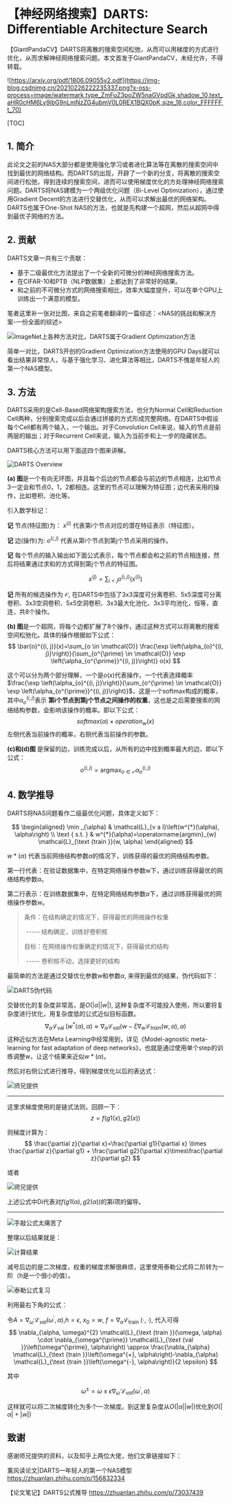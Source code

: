 # 【神经网络搜索】DARTS: Differentiable Architecture Search

【GiantPandaCV】DARTS将离散的搜索空间松弛，从而可以用梯度的方式进行优化，从而求解神经网络搜索问题。本文首发于GiantPandaCV，未经允许，不得转载。

![https://arxiv.org/pdf/1806.09055v2.pdf](https://img-blog.csdnimg.cn/20210226222235337.png?x-oss-process=image/watermark,type_ZmFuZ3poZW5naGVpdGk,shadow_10,text_aHR0cHM6Ly9ibG9nLmNzZG4ubmV0L0REX1BQX0pK,size_16,color_FFFFFF,t_70)

[TOC]

## 1. 简介

此论文之前的NAS大部分都是使用强化学习或者进化算法等在离散的搜索空间中找到最优的网络结构。而DARTS的出现，开辟了一个新的分支，将离散的搜索空间进行松弛，得到连续的搜索空间，进而可以使用梯度优化的方处理神经网络搜索问题。DARTS将NAS建模为一个两级优化问题（Bi-Level Optimization），通过使用Gradient Decent的方法进行交替优化，从而可以求解出最优的网络架构。DARTS也属于One-Shot NAS的方法，也就是先构建一个超网，然后从超网中得到最优子网络的方法。

## 2. 贡献

DARTS文章一共有三个贡献：

- 基于二级最优化方法提出了一个全新的可微分的神经网络搜索方法。
- 在CIFAR-10和PTB（NLP数据集）上都达到了非常好的结果。
- 和之前的不可微分方式的网络搜索相比，效率大幅度提升，可以在单个GPU上训练出一个满意的模型。

笔者这里补一张对比图，来自之前笔者翻译的一篇综述：<NAS的挑战和解决方案-一份全面的综述>

![ImageNet上各种方法对比，DARTS属于Gradient Optimization方法](https://img-blog.csdnimg.cn/20201114132717357.png?x-oss-process=image/watermark,type_ZmFuZ3poZW5naGVpdGk,shadow_10,text_aHR0cHM6Ly9ibG9nLmNzZG4ubmV0L0REX1BQX0pK,size_6,color_FFFFFF,t_70#pic_center)

简单一对比，DARTS开创的Gradient Optimization方法使用的GPU Days就可以看出结果非常惊人，与基于强化学习、进化算法等相比，DARTS不愧是年轻人的第一个NAS模型。

## 3. 方法

DARTS采用的是Cell-Based网络架构搜索方法，也分为Normal Cell和Reduction Cell两种，分别搜索完成以后会通过拼接的方式形成完整网络。在DARTS中假设每个Cell都有两个输入，一个输出。对于Convolution Cell来说，输入的节点是前两层的输出；对于Recurrent Cell来说，输入为当前步和上一步的隐藏状态。

DARTS核心方法可以用下面这四个图来讲解。

![DARTS Overview](https://img-blog.csdnimg.cn/20210228164207483.png?x-oss-process=image/watermark,type_ZmFuZ3poZW5naGVpdGk,shadow_10,text_aHR0cHM6Ly9ibG9nLmNzZG4ubmV0L0REX1BQX0pK,size_16,color_FFFFFF,t_70)

**(a) 图**是一个有向无环图，并且每个后边的节点都会与前边的节点相连，比如节点3一定会和节点0，1，2都相连。这里的节点可以理解为特征图；边代表采用的操作，比如卷积、池化等。

引入数学标记：

**记**  节点(特征图)为： $x^{(i)}$ 代表第i个节点对应的潜在特征表示（特征图）。

**记**  边(操作)为:  $o^{(i,j)}$ 代表从第i个节点到第j个节点采用的操作。

**记**  每个节点的输入输出如下面公式表示，每个节点都会和之前的节点相连接，然后将结果通过求和的方式得到第j个节点的特征图。

$$
x^{(j)}=\sum_{i<j} o^{(i, j)}\left(x^{(i)}\right)
$$

**记**  所有的候选操作为 $\mathcal{O}$, 在DARTS中包括了3x3深度可分离卷积、5x5深度可分离卷积、3x3空洞卷积、5x5空洞卷积、3x3最大化池化、3x3平均池化，恒等，直连，共8个操作。

**(b) 图**是一个超网，将每个边都扩展了8个操作，通过这种方式可以将离散的搜索空间松弛化。具体的操作根据如下公式：
$$
\bar{o}^{(i, j)}(x)=\sum_{o \in \mathcal{O}} \frac{\exp \left(\alpha_{o}^{(i, j)}\right)}{\sum_{o^{\prime} \in \mathcal{O}} \exp \left(\alpha_{o^{\prime}}^{(i, j)}\right)} o(x)
$$

这个可以分为两个部分理解，一个是$o(x)$代表操作，一个代表选择概率 $\frac{\exp \left(\alpha_{o}^{(i, j)}\right)}{\sum_{o^{\prime} \in \mathcal{O}} \exp \left(\alpha_{o^{\prime}}^{(i, j)}\right)}$，这是一个softmax构成的概率，其中$\alpha_o^{(i,j)}$表示 **第i个节点到第j个节点之间操作的权重**，这也是之后需要搜索的网络结构参数，会影响该操作的概率。即以下公式：
$$
softmax(\alpha)\times operation_{w}(x)
$$
左侧代表当前操作的概率，右侧代表当前操作的参数。

**(c)和(d)图** 是保留的边，训练完成以后，从所有的边中找到概率最大的边，即以下公式：
$$
o^{(i, j)}=\operatorname{argmax}_{o \in \mathcal{O}} \alpha_{o}^{(i, j)}
$$

## 4. 数学推导

DARTS将NAS问题看作二级最优化问题，具体定义如下：

$$
\begin{aligned} \min _{\alpha} & \mathcal{L}_{v a l}\left(w^{*}(\alpha), \alpha\right) \\ \text { s.t. } & w^{*}(\alpha)=\operatorname{argmin}_{w} \mathcal{L}_{\text {train }}(w, \alpha) \end{aligned}
$$

$w*(\alpha)$ 代表当前网络结构参数$\alpha$的情况下，训练获得的最优的网络结构参数。

第一行代表：在验证数据集中，在特定网络操作参数w下，通过训练获得最优的网络结构参数$\alpha$。

第二行表示：在训练数据集中，在特定网络结构参数$\alpha$下，通过训练获得最优的网络操作参数$w$。

> 条件：在结构确定的情况下，获得最优的网络操作权重
>
> ​           ----- 结构确定，训练好卷积核
>
> 目标：在网络操作权重确定的情况下，获得最优的结构
>
> ​           ----- 卷积核不动，选择更好的结构

最简单的方法是通过交替优化参数$w$和参数$\alpha$, 来得到最优的结果，伪代码如下：

![DARTS伪代码](https://img-blog.csdnimg.cn/20210301092133238.png)

交替优化的复杂度非常高，是$O(|\alpha||w|)$, 这种复杂度不可能投入使用，所以要将复杂度进行优化，用复杂度低的公式近似目标函数。
$$
\nabla_{\alpha} \mathcal{L}_{\text {val }}\left(w^{*}(\alpha), \alpha\right) \approx \nabla_{\alpha} \mathcal{L}_{v a l}\left(w-\xi \nabla_{w} \mathcal{L}_{t r a i n}(w, \alpha), \alpha\right)
$$
这种近似方法在Meta Learning中经常用到，详见《Model-agnostic meta-learning for fast adaptation of deep networks》，也就是通过使用单个step的训练调整w，让这个结果来近似$w*(\alpha)$。

然后对右侧公式进行推导，得到梯度优化以后的表达式：

![师兄提供](https://img-blog.csdnimg.cn/20210301101236181.png)

---

这里求梯度使用的是链式法则，回顾一下：
$$
z=f(g1(x),g2(x))
$$

则梯度计算为：
$$
\frac{\partial z}{\partial x}=\frac{\partial g1}{\partial x} \times \frac{\partial z}{\partial g1} + \frac{\partial g2}{\partial x}\times\frac{\partial z}{\partial g2}
$$

或者

![师兄提供](https://img-blog.csdnimg.cn/20210301101617433.png)

上述公式中Di代表对$f(g1(\alpha),g2(\alpha))$的第i项的偏导。

---

![手敲公式太痛苦了](https://img-blog.csdnimg.cn/20210301105453255.png?x-oss-process=image/watermark,type_ZmFuZ3poZW5naGVpdGk,shadow_10,text_aHR0cHM6Ly9ibG9nLmNzZG4ubmV0L0REX1BQX0pK,size_16,color_FFFFFF,t_70)

整理以后结果就是：

![计算结果](https://img-blog.csdnimg.cn/20210301105536805.png)

减号后边的是二次梯度，权重的梯度求解很麻烦，这里使用泰勒公式将二阶转为一阶（h是一个很小的值）。

![泰勒公式复习](https://img-blog.csdnimg.cn/20210301110026762.png?x-oss-process=image/watermark,type_ZmFuZ3poZW5naGVpdGk,shadow_10,text_aHR0cHM6Ly9ibG9nLmNzZG4ubmV0L0REX1BQX0pK,size_16,color_FFFFFF,t_70)

利用最右下角的公式：

令$A=\nabla_{\omega^{\prime}} \mathcal{L}_{v a l}\left(\omega^{\prime}, \alpha\right)$,$h=\epsilon$, $x_0=w$, $f=\nabla_{\alpha} \mathcal{L}_{\text {train }}(\cdot, \cdot)$, 代入可得
$$
\nabla_{\alpha, \omega}^{2} \mathcal{L}_{\text {train }}(\omega, \alpha) \cdot \nabla_{\omega^{\prime}} \mathcal{L}_{\text {val }}\left(\omega^{\prime}, \alpha\right) \approx \frac{\nabla_{\alpha} \mathcal{L}_{\text {train }}\left(\omega^{+}, \alpha\right)-\nabla_{\alpha} \mathcal{L}_{\text {train }}\left(\omega^{-}, \alpha\right)}{2 \epsilon}
$$

其中

$$
\omega^{\pm}=\omega \pm \epsilon \nabla_{\omega^{\prime}} \mathcal{L}_{v a l}\left(\omega^{\prime}, \alpha\right)
$$

这样就可以将二次梯度转化为多个一次梯度。到这里复杂度从$O(|\alpha||w|)$优化到$O(|\alpha|+|w|)$












## 致谢

感谢师兄提供的资料，以及知乎上两位大佬，他们文章链接如下：

薰风读论文|DARTS—年轻人的第一个NAS模型 https://zhuanlan.zhihu.com/p/156832334

【论文笔记】DARTS公式推导 https://zhuanlan.zhihu.com/p/73037439











